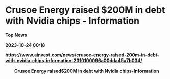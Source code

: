 # Crusoe Energy raised $200M in debt with Nvidia chips - Information
**Top News**

**2023-10-24 00:18**

**https://www.ainvest.com/news/crusoe-energy-raised-200m-in-debt-with-nvidia-chips-information-2310100096a00dda45a7b034/**

　　**Crusoe Energy raised$200M in debt with Nvidia chips-Information**